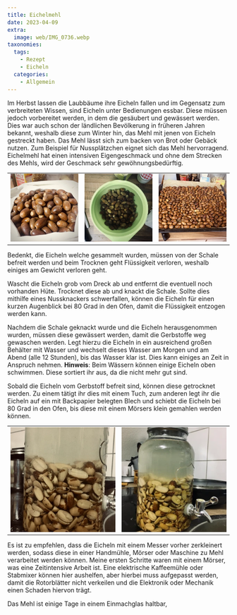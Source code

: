 ```yaml
---
title: Eichelmehl
date: 2023-04-09
extra:
  image: web/IMG_0736.webp
taxonomies:
  tags:
    - Rezept
    - Eicheln
  categories:
    - Allgemein
---
```

Im Herbst lassen die Laubbäume ihre Eicheln fallen und im Gegensatz zum verbreiteten Wissen, sind Eicheln unter Bedienungen essbar. Diese müssen jedoch vorbereitet werden, in dem die gesäubert und gewässert werden. Dies war auch schon der ländlichen Bevölkerung in früheren Jahren bekannt, weshalb diese zum Winter hin, das Mehl mit jenen von Eicheln gestreckt haben. Das Mehl lässt sich zum backen von Brot oder Gebäck nutzen. Zum Beispiel für Nussplätzchen eignet sich das Mehl hervorragend. Eichelmehl hat einen intensiven Eigengeschmack und ohne dem Strecken des Mehls, wird der Geschmack sehr gewöhnungsbedürftig.

<!-- more -->

||||
:---:|:---:|:---:
[![Ein Beutel voll mit Eicheln](web/IMG_0712-thumb.webp)](web/IMG_0712.webp)|[![Eine Schüssel mit Eicheln welche im Wasser schwimmen.](web/IMG_0714-thumb.webp)](web/IMG_0714.webp)|[![Eicheln auf einem mit Backpapier ausgelegt Backblech.](web/IMG_0715-thumb.webp)](web/IMG_0715.webp)

Bedenkt, die Eicheln welche gesammelt wurden, müssen von der Schale befreit werden und beim Trocknen geht Flüssigkeit verloren, weshalb einiges am Gewicht verloren geht.

Wascht die Eicheln grob vom Dreck ab und entfernt die eventuell noch vorhanden Hüte. Trocknet diese ab und knackt die Schale. Sollte dies mithilfe eines Nussknackers schwerfallen, können die Eicheln für einen kurzen Augenblick bei 80 Grad in den Ofen, damit die Flüssigkeit entzogen werden kann.

Nachdem die Schale geknackt wurde und die Eicheln herausgenommen wurden, müssen diese gewässert werden, damit die Gerbstoffe weg gewaschen werden. Legt hierzu die Eicheln in ein ausreichend großen Behälter mit Wasser und wechselt dieses Wasser am Morgen und am Abend (alle 12 Stunden), bis das Wasser klar ist. Dies kann einiges an Zeit in Anspruch nehmen. **Hinweis**: Beim Wässern können einige Eicheln oben schwimmen. Diese sortiert ihr aus, da die nicht mehr gut sind.

Sobald die Eicheln vom Gerbstoff befreit sind, können diese getrocknet werden. Zu einem tätigt ihr dies mit einem Tuch, zum anderen legt ihr die Eicheln auf ein mit Backpapier belegten Blech und schiebt die Eicheln bei 80 Grad in den Ofen, bis diese mit einem Mörsers klein gemahlen werden können.

|||
:---:|:---:
[![Ein Glasbehälter mit Wasser gefüllt in dem sich halbierte Eicheln befinden](web/IMG_0728-thumb.webp)](web/IMG_0728.webp)|[![Ein Glasbehälter mit Wasser gefüllt in dem sich halbierte Eicheln befinden](web/IMG_0730-thumb.webp)](web/IMG_0730.webp)

Es ist zu empfehlen, dass die Eicheln mit einem Messer vorher zerkleinert werden, sodass diese in einer Handmühle, Mörser oder Maschine zu Mehl verarbeitet werden können.
Meine ersten Schritte waren mit einem Mörser, was eine Zeitintensive Arbeit ist. Eine elektrische Kaffeemühle oder Stabmixer können hier aushelfen, aber hierbei muss aufgepasst werden, damit die Rotorblätter nicht verkeilen und die Elektronik oder Mechanik einen Schaden hiervon trägt.

Das Mehl ist einige Tage in einem Einmachglas haltbar, 
